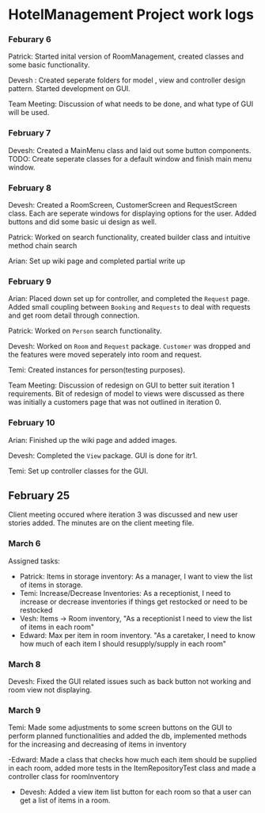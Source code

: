 # HotelManagement Project work logs

### Feburary 6

Patrick: Started inital version of RoomManagement, created classes and some basic functionality.

Devesh : Created seperate folders for model , view and controller design pattern. Started development on GUI.

Team Meeting: Discussion of what needs to be done, and what type of GUI will be used.

### February 7

Devesh: Created a MainMenu class and laid out some button components. TODO: Create seperate classes for a default window and finish main menu window.

### February 8

Devesh: Created a RoomScreen, CustomerScreen and RequestScreen class. Each are seperate windows for displaying options for the user. Added buttons and did some basic ui design as well.

Patrick: Worked on search functionality, created builder class and intuitive method chain search

Arian: Set up wiki page and completed partial write up

### February 9

Arian: Placed down set up for controller, and completed the `Request` page. Added small coupling between `Booking` and `Requests` to deal with requests and get room detail through connection.

Patrick: Worked on `Person` search functionality.

Devesh: Worked on `Room` and `Request` package. `Customer` was dropped and the features were moved seperately into room and request.

Temi: Created instances for person(testing purposes).

Team Meeting: Discussion of redesign on GUI to better suit iteration 1 requirements. Bit of redesign of model to views were discussed as there was initially a customers page that was not outlined in iteration 0.

### February 10

Arian: Finished up the wiki page and added images.

Devesh: Completed the `View` package. GUI is done for itr1.

Temi: Set up controller classes for the GUI.

## February 25

Client meeting occured where iteration 3 was discussed and new user stories added. The minutes are on the client meeting file.


### March 6
Assigned tasks:
- Patrick: Items in storage inventory: As a manager, I want to view the list of items in storage.
- Temi: Increase/Decrease Inventories: As a receptionist, I need to increase or decrease inventories if things get restocked or need to be restocked
- Vesh: Items -> Room inventory, "As a receptionist I need to view the list of items in each room"
- Edward:  Max per item in room inventory. "As a caretaker, I need to know how much of each item I should resupply/supply in each room"

### March 8

Devesh: Fixed the GUI related issues such as back button not working and room view not displaying.

### March 9
Temi: Made some adjustments to some screen buttons on the GUI to perform planned functionalities and added the db, implemented methods for the increasing and decreasing of items in inventory

-Edward: Made a class that checks how much each item should be supplied in each room, added more tests in the ItemRepositoryTest class and made a controller class for roomInventory

- Devesh: Added a view item list button for each room so that a user can get a list of items in a room.



